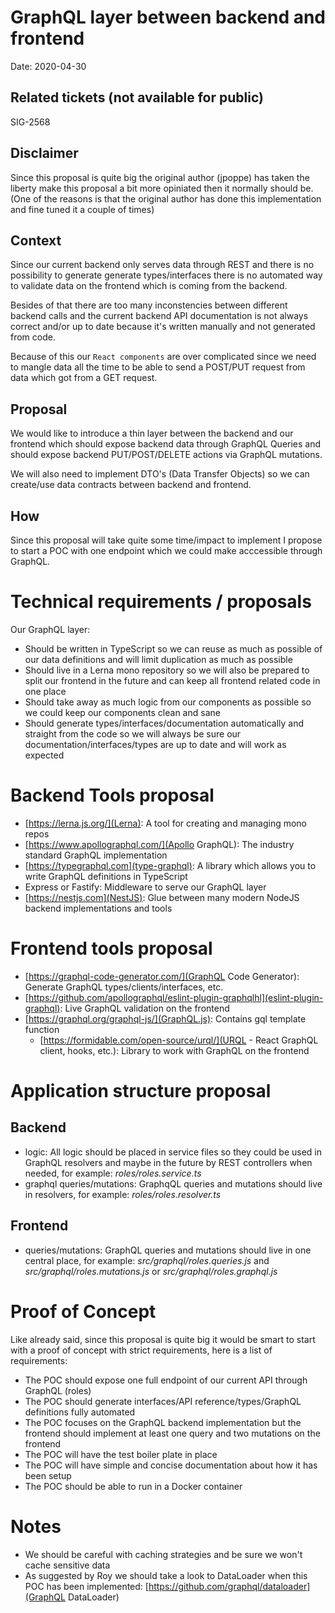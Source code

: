 # GraphQL layer between backend and frontend

Date: 2020-04-30

## Related tickets (not available for public)

SIG-2568

## Disclaimer

Since this proposal is quite big the original author (jpoppe) has taken the liberty make this
proposal a bit more opiniated then it normally should be. (One of the reasons is that the original
author has done this implementation and fine tuned it a couple of times)

## Context

Since our current backend only serves data through REST and there is no possibility to generate
generate types/interfaces there is no automated way to validate data on the frontend which is coming
from the backend.

Besides of that there are too many inconstencies between different backend calls and the current
backend API documentation is not always correct and/or up to date because it's written manually
and not generated from code.

Because of this our `React components` are over complicated since we need to mangle data all the
time to be able to send a POST/PUT request from data which got from a GET request.

## Proposal

We would like to introduce a thin layer between the backend and our frontend which should expose
backend data through GraphQL Queries and should expose backend PUT/POST/DELETE actions via GraphQL
mutations.

We will also need to implement DTO's (Data Transfer Objects) so we can create/use data contracts
between backend and frontend.

## How

Since this proposal will take quite some time/impact to implement I propose to start a POC with one
endpoint which we could make acccessible through GraphQL.

# Technical requirements / proposals

Our GraphQL layer:

- Should be written in TypeScript so we can reuse as much as possible of our data definitions
  and will limit duplication as much as possible
- Should live in a Lerna mono repository so we will also be prepared to split our frontend in the
  future and can keep all frontend related code in one place
- Should take away as much logic from our components as possible so we could keep our
  components clean and sane
- Should generate types/interfaces/documentation automatically and straight from the code so
  we will always be sure our documentation/interfaces/types are up to date and will work as expected

# Backend Tools proposal

- [https://lerna.js.org/](Lerna): A tool for creating and managing mono repos
- [https://www.apollographql.com/](Apollo GraphQL): The industry standard GraphQL implementation
- [https://typegraphql.com](type-graphql): A library which allows you to write GraphQL definitions in TypeScript
- Express or Fastify: Middleware to serve our GraphQL layer
- [https://nestjs.com](NestJS): Glue between many modern NodeJS backend implementations and tools

# Frontend tools proposal

- [https://graphql-code-generator.com/](GraphQL Code Generator): Generate GraphQL types/clients/interfaces, etc.
- [https://github.com/apollographql/eslint-plugin-graphqlhl](eslint-plugin-graphql): Live GraphQL validation on the frontend
- [https://graphql.org/graphql-js/](GraphQL.js): Contains gql template function
  - [https://formidable.com/open-source/urql/](URQL - React GraphQL client, hooks, etc.): Library to work with GraphQL on the frontend

# Application structure proposal

## Backend

- logic: All logic should be placed in service files so they could be used in GraphQL resolvers
  and maybe in the future by REST controllers when needed, for example:
  *roles/roles.service.ts*
- graphql queries/mutations: GraphqQL queries and mutations should live in resolvers,
  for example:
  *roles/roles.resolver.ts*

## Frontend

- queries/mutations: GraphQL queries and mutations should live in one central place, for example:
  *src/graphql/roles.queries.js* and *src/graphql/roles.mutations.js* or
  *src/graphql/roles.graphql.js*

# Proof of Concept

Like already said, since this proposal is quite big it would be smart to start with a proof of concept with
strict requirements, here is a list of requirements:

- The POC should expose one full endpoint of our current API through GraphQL (roles)
- The POC should generate interfaces/API reference/types/GraphQL definitions fully automated
- The POC focuses on the GraphQL backend implementation but the frontend should implement
  at least one query and two mutations on the frontend
- The POC will have the test boiler plate in place
- The POC will have simple and concise documentation about how it has been setup
- The POC should be able to run in a Docker container

# Notes

- We should be careful with caching strategies and be sure we won't cache sensitive data
- As suggested by Roy we should take a look to DataLoader when this POC has been implemented:
  [https://github.com/graphql/dataloader](GraphQL DataLoader)
